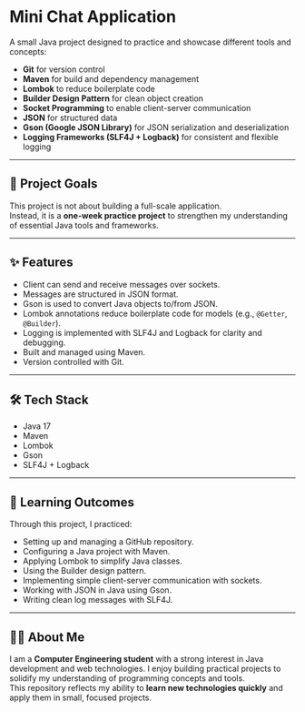 # Mini Chat Application

A small Java project designed to practice and showcase different tools and concepts:
- **Git** for version control
- **Maven** for build and dependency management
- **Lombok** to reduce boilerplate code
- **Builder Design Pattern** for clean object creation
- **Socket Programming** to enable client-server communication
- **JSON** for structured data
- **Gson (Google JSON Library)** for JSON serialization and deserialization
- **Logging Frameworks (SLF4J + Logback)** for consistent and flexible logging

---

## 🚀 Project Goals
This project is not about building a full-scale application.  
Instead, it is a **one-week practice project** to strengthen my understanding of essential Java tools and frameworks.

---

## ✨ Features
- Client can send and receive messages over sockets.
- Messages are structured in JSON format.
- Gson is used to convert Java objects to/from JSON.
- Lombok annotations reduce boilerplate code for models (e.g., `@Getter`, `@Builder`).
- Logging is implemented with SLF4J and Logback for clarity and debugging.
- Built and managed using Maven.
- Version controlled with Git.

---

## 🛠️ Tech Stack
- Java 17  
- Maven  
- Lombok  
- Gson  
- SLF4J + Logback  

---

## 📖 Learning Outcomes
Through this project, I practiced:
- Setting up and managing a GitHub repository.
- Configuring a Java project with Maven.
- Applying Lombok to simplify Java classes.
- Using the Builder design pattern.
- Implementing simple client-server communication with sockets.
- Working with JSON in Java using Gson.
- Writing clean log messages with SLF4J.

---

## 👨‍💻 About Me
I am a **Computer Engineering student** with a strong interest in Java development and web technologies. 
I enjoy building practical projects to solidify my understanding of programming concepts and tools.  
This repository reflects my ability to **learn new technologies quickly** and apply them in small, focused projects.
